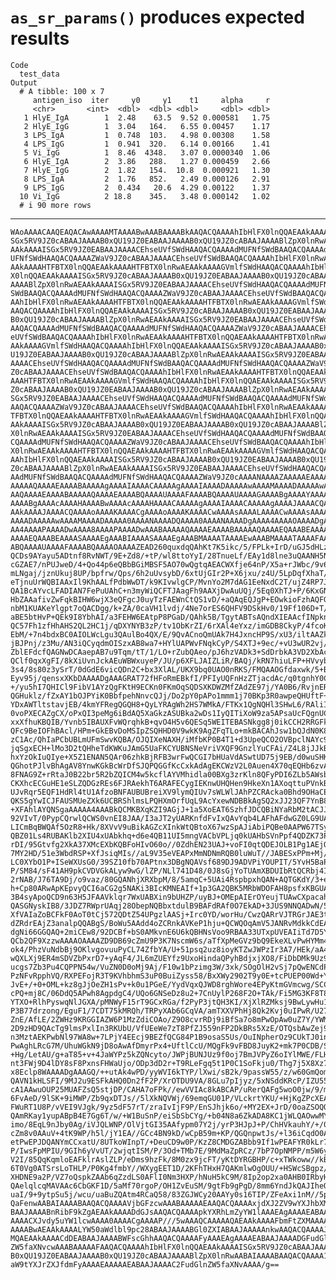 # `as_sr_params()` produces expected results

    Code
      test_data
    Output
      # A tibble: 100 x 7
         antigen_iso  iter     y0     y1    t1     alpha     r
         <chr>       <int>  <dbl>  <dbl> <dbl>     <dbl> <dbl>
       1 HlyE_IgA        1  2.48    63.5  9.52 0.000581   1.75
       2 HlyE_IgG        1  3.04   164.   6.55 0.00457    1.17
       3 LPS_IgA         1  0.748  103.   4.98 0.00308    1.58
       4 LPS_IgG         1  0.941  320.   6.14 0.00166    1.41
       5 Vi_IgG          1  8.46  4348.   3.07 0.0000340  1.06
       6 HlyE_IgA        2  3.86   288.   1.27 0.000459   2.66
       7 HlyE_IgG        2  1.82   154.  10.8  0.000921   1.30
       8 LPS_IgA         2  1.76   852.   2.49 0.000126   2.91
       9 LPS_IgG         2  0.434   20.6  4.29 0.00122    1.37
      10 Vi_IgG          2 18.8    345.   3.48 0.000142   1.02
      # i 90 more rows

---

    WAoAAAACAAQEAQACAwAAAAMTAAAABwAAABAAAABkAAQACQAAAAhIbHlFX0lnQQAEAAkAAAAI
    SGx5RV9JZ0cABAAJAAAAB0xQU19JZ0EABAAJAAAAB0xQU19JZ0cABAAJAAAABlZpX0lnRwAE
    AAkAAAAISGx5RV9JZ0EABAAJAAAACEhseUVfSWdHAAQACQAAAAdMUFNfSWdBAAQACQAAAAdM
    UFNfSWdHAAQACQAAAAZWaV9JZ0cABAAJAAAACEhseUVfSWdBAAQACQAAAAhIbHlFX0lnRwAE
    AAkAAAAHTFBTX0lnQQAEAAkAAAAHTFBTX0lnRwAEAAkAAAAGVmlfSWdHAAQACQAAAAhIbHlF
    X0lnQQAEAAkAAAAISGx5RV9JZ0cABAAJAAAAB0xQU19JZ0EABAAJAAAAB0xQU19JZ0cABAAJ
    AAAABlZpX0lnRwAEAAkAAAAISGx5RV9JZ0EABAAJAAAACEhseUVfSWdHAAQACQAAAAdMUFNf
    SWdBAAQACQAAAAdMUFNfSWdHAAQACQAAAAZWaV9JZ0cABAAJAAAACEhseUVfSWdBAAQACQAA
    AAhIbHlFX0lnRwAEAAkAAAAHTFBTX0lnQQAEAAkAAAAHTFBTX0lnRwAEAAkAAAAGVmlfSWdH
    AAQACQAAAAhIbHlFX0lnQQAEAAkAAAAISGx5RV9JZ0cABAAJAAAAB0xQU19JZ0EABAAJAAAA
    B0xQU19JZ0cABAAJAAAABlZpX0lnRwAEAAkAAAAISGx5RV9JZ0EABAAJAAAACEhseUVfSWdH
    AAQACQAAAAdMUFNfSWdBAAQACQAAAAdMUFNfSWdHAAQACQAAAAZWaV9JZ0cABAAJAAAACEhs
    eUVfSWdBAAQACQAAAAhIbHlFX0lnRwAEAAkAAAAHTFBTX0lnQQAEAAkAAAAHTFBTX0lnRwAE
    AAkAAAAGVmlfSWdHAAQACQAAAAhIbHlFX0lnQQAEAAkAAAAISGx5RV9JZ0cABAAJAAAAB0xQ
    U19JZ0EABAAJAAAAB0xQU19JZ0cABAAJAAAABlZpX0lnRwAEAAkAAAAISGx5RV9JZ0EABAAJ
    AAAACEhseUVfSWdHAAQACQAAAAdMUFNfSWdBAAQACQAAAAdMUFNfSWdHAAQACQAAAAZWaV9J
    Z0cABAAJAAAACEhseUVfSWdBAAQACQAAAAhIbHlFX0lnRwAEAAkAAAAHTFBTX0lnQQAEAAkA
    AAAHTFBTX0lnRwAEAAkAAAAGVmlfSWdHAAQACQAAAAhIbHlFX0lnQQAEAAkAAAAISGx5RV9J
    Z0cABAAJAAAAB0xQU19JZ0EABAAJAAAAB0xQU19JZ0cABAAJAAAABlZpX0lnRwAEAAkAAAAI
    SGx5RV9JZ0EABAAJAAAACEhseUVfSWdHAAQACQAAAAdMUFNfSWdBAAQACQAAAAdMUFNfSWdH
    AAQACQAAAAZWaV9JZ0cABAAJAAAACEhseUVfSWdBAAQACQAAAAhIbHlFX0lnRwAEAAkAAAAH
    TFBTX0lnQQAEAAkAAAAHTFBTX0lnRwAEAAkAAAAGVmlfSWdHAAQACQAAAAhIbHlFX0lnQQAE
    AAkAAAAISGx5RV9JZ0cABAAJAAAAB0xQU19JZ0EABAAJAAAAB0xQU19JZ0cABAAJAAAABlZp
    X0lnRwAEAAkAAAAISGx5RV9JZ0EABAAJAAAACEhseUVfSWdHAAQACQAAAAdMUFNfSWdBAAQA
    CQAAAAdMUFNfSWdHAAQACQAAAAZWaV9JZ0cABAAJAAAACEhseUVfSWdBAAQACQAAAAhIbHlF
    X0lnRwAEAAkAAAAHTFBTX0lnQQAEAAkAAAAHTFBTX0lnRwAEAAkAAAAGVmlfSWdHAAQACQAA
    AAhIbHlFX0lnQQAEAAkAAAAISGx5RV9JZ0cABAAJAAAAB0xQU19JZ0EABAAJAAAAB0xQU19J
    Z0cABAAJAAAABlZpX0lnRwAEAAkAAAAISGx5RV9JZ0EABAAJAAAACEhseUVfSWdHAAQACQAA
    AAdMUFNfSWdBAAQACQAAAAdMUFNfSWdHAAQACQAAAAZWaV9JZ0cAAAANAAAAZAAAAAEAAAAB
    AAAAAQAAAAEAAAABAAAAAgAAAAIAAAACAAAAAgAAAAIAAAADAAAAAwAAAAMAAAADAAAAAwAA
    AAQAAAAEAAAABAAAAAQAAAAEAAAABQAAAAUAAAAFAAAABQAAAAUAAAAGAAAABgAAAAYAAAAG
    AAAABgAAAAcAAAAHAAAABwAAAAcAAAAHAAAACAAAAAgAAAAIAAAACAAAAAgAAAAJAAAACQAA
    AAkAAAAJAAAACQAAAAoAAAAKAAAACgAAAAoAAAAKAAAACwAAAAsAAAALAAAACwAAAAsAAAAM
    AAAADAAAAAwAAAAMAAAADAAAAA0AAAANAAAADQAAAA0AAAANAAAADgAAAA4AAAAOAAAADgAA
    AA4AAAAPAAAADwAAAA8AAAAPAAAADwAAABAAAAAQAAAAEAAAABAAAAAQAAAAEQAAABEAAAAR
    AAAAEQAAABEAAAASAAAAEgAAABIAAAASAAAAEgAAABMAAAATAAAAEwAAABMAAAATAAAAFAAA
    ABQAAAAUAAAAFAAAABQAAAAOAAAAZEAD260quxdqQAhKt7K5ikc/5/FPLk+IrD/uGJ5dHLzq
    QCDs9AYayu5ADtnf8RvNWT/9E+Zd8/+tP/wl8ttoYyI/28TnueLf/EAy1d8lne3uQAANH5Nl
    cGZAE7/nPUJweD/4+Qo44p6eQBbBGiMBSF5AO70wQgtqAEACWXfje64nP/X5a+rJWbc/9v6h
    mLNgaj/jznUkuj8UP/bpfrw/Qps/6h2uUvsybD/6xtUjGIr2P+X6jxu/z4U/5LpDqfXhaT/o
    eTjnuUrWQBIAAxIl9KhAALfPdbWwDT/k9KIvwlgCP/MvnYo2M7dAG1EeNxdC2T/ujZ4RP7JI
    QA1BcAYvcLFADIAN7FePuUAhC+n3myWiQCFTJAagFh9AAXjDwAuUQj/5Eq0XhTJ+P/6KxGN2
    HbZAAafivZwFqkBIHW6wjX3eQFgcJ0uyTzFAEWnCtQS1vD/+aQAqEQJgP+EOwkioFzhAQFG3
    nbM1KUAKeYlgpt7oQACDgg/k+ZA/0caVH1lvdj/4Ne7orES6QHFV9DSkHv0/19Ff106D+T/z
    aBE5btHvP+QEk9I8YbhAI/a3FEHW6EAtpP8PGaD/QAhk5B/TgytABTsAQndXIEAAcfINpknD
    QC57Fh1zfHhAHS2QL2HC1j/qDXYNYB3zP/tv1ObKrZI/6rXAl4eYxz/imGDB8CkyP/4fcoKF
    EbM/+7n4bdxBC0AIOLWcLgu3QAulBo4QX/E/9QvACnoQmUAk7H4JxncHP9S/xU3/iltAAZkU
    jBJPnj/z3Mu/AN3iQCyqdmOISzxAB8wa7+HYlUAPWvFNqkCyP/S4XTJ+9ec/+vU3wUR2vj/u
    ZblEFdcfQAGNwDCAaepAB7u9Tqm/tT/1/LO+rZubQAeo/pJ6hzVADk3+SdDrbkA3VD2XbAcO
    QClf0qxXgFI/8kXiUvnJckAEuWBWxuyeP/JU/p6XFLJAIZLiR/BAQj/kRN7hiuLFP+HVvybT
    3s4/8s80z3ySrT/0dGdE6vicQDn2C+bx3XlAL/UKX9bq0UAO0nRKS/FMQAAOGfdaxwk/5+B6
    Eyv95j/qensxXKbDAAAADgAAAGRAT72fHFoRmEBkfI/PFIyUQFnHzZTjacdAc/q0tgnhY0Cw
    +/yu5hI7QHICl9FibV1AYzQgFKtH9ECKn0FKmOqSQDSXKDWZMfZAdZE97j/YA0B6/RvjnERw
    QGHuklz/fZxAY1bOJPYiK0BbfpehNnvcQJj/Do2pY0pAPo1mmm1j70BKp3R0awpeQHUftF+1
    YDxAWTltstavjEB/4kmYFRegQGQH8+QyLYRAgWh2HS7WMkA/FTKx1QgNQHl3SHwL6/RAliIz
    0voPXECAZgCX/oPxQI3peMg6iBdAQ5XaGkzASUBka2wDs1IyQITiXoW9za5APsaUcFQgnUCF
    xxXfhuKBQIB/Yvnb5IBAUXFvWQrqhkB+qvO4H5v6QESq5WEITEBASNkgg8j0ikCCH2RRGFkx
    QFc9BeIOFhBAcl/HPm+GkEBvDoMSIpZSQHHD0V9wkK9AgZFqTLo+mkBACAhJsw1bQJdN0K83
    zC1Ac/QhIaPCbUBLmUFmSwvKQBA/OJQIXeNAXH/iMfbKP0B4T1+d3UpeQCO2OVBpclNAYc9w
    jqSgxECH+lMo3D2tQHheTdKWKuJAmG5UaFKCYUBNSNeVriVXQF9GnzlYuCFAi/Z4L8jJJkB0
    hxYzOkIuQIye+X5Z1ENAN5QAr06zhkBjRFB3wrFwQCGI7bHUaVdASwtUD75j9EB/d0wuSHKY
    QGhotPJlvBhAgAV8YnwKGkBcWrDfSJQPQGGfKcCxkAdAgEKCWzV2L0Auen4X70qEQHb6zvAi
    8FNAG9Z+rRtaJ0B22br5R2bZQICM4w5kcflAYVMhidla00BXg3zrKln8QFyPDI6ZLb5AWsb8
    CKXhcECGuHE1eSLZQDGzREs6FJRAekhT6ARAFECygIEKnwUHQHen9HkeXn1AXoqttuPVnkBB
    UJvRqr5EQF1HdRl4tU1AfzoBNFAUBUBreiXV9lymQIUv7sWLWlJAhPZCRAcka0Bhd9OHaCEh
    QKS5gYwICJFAUSMUeZXk6UCBRShlmsLPQHXmOrfUqL9AcYxewNDBBkAgSQ2xJJ23QF7YnB8I
    +XFAhlAYQNSgaAAAAA4AAABkQCMKBXqKZI9AGjJ+1a5XoEAT6SzhfJDCQBiNYaRbM2tACJJ0
    92VIvT/0PypCQrwlQCWS0vnEI8JAA/I3aJT2yUARKnfdFvIxQAvYqb4LAFhAFdwGZ0LG9UAh
    LICmBqBWQAf5OzR8+Hk/8XVvV9uBikAGZcXInkWtQBtoX67wzSpAJiAbiPQBe0AAPW67TSy4
    QBZ01Ls4RUBAKlb2XIU4xUAbkhq+d6e4QB11UI5mngVACbVPLjq0kUAHbSVnPpf4QDZK73Pr
    rDI/95Gtvfg2XkA37XMcEXbKQBFoHIvO60o//0ZdhEN23UAJ+voFI0qtQDEJOLB1Pg1AEjOV
    7MY2HD/51e3WbdRSP+XfJsiqMIs//aL9V35eVEAPxMmNDNmRQB0luWuT//JABESxPPm+Mj/u
    LC0XYbO1P+ISeWXUsG0/39SZ10fb70APtnx3DBgNQAVsf689DJ9ADVPiYOUPIT/5YvH5BaPS
    P/SM84/sF41AH9pkCVDVGkALyw9wG/lZP/NLl741D48/0J8sGjYoTUAmXBDUIbRtQCRbj4IL
    2rNAB/J76TA9Dj/o9vaz/80GQANhjXRXbpM/8/5amqC+5UAi4RspbpxhQAN+AQTGKdY/3+eo
    h+Cp80ARwApKEpvyQCI6aCG2g5NAKi3BIcKMNEAIf+1p3GA2QBK5MRbWDOFAH8psfxKBGUAR
    3B4syApoQCD9n63H5JFAAVklqr7WxUABXin9bUHZP/uyBJ+OMEpAIErOYeujTUAwCXpacahR
    QASGNyskIB8/3JDZ7RWprUAqj28ObepNQBbxtdulB9BAFdRAf0O7EkAD+3JUS9NNQADwN/52
    XfVAIaZoBCFkF0AoT0tCj572QDtZ54UPgzlAASj+Irc0YD/worHu/CwzQARrVJTRGrJAE3t1
    dZRdrEAjZ3analpQQABgS/BoWu5AAdd4oZCRnkAVKeP1hju+QCWQOqAmV5JANRvMdkkCdEAK
    dgNi66GGQAQ+2miCEw8/92DCBf+bS0AMkvnE6U6kQBHNsVoo9RBAA33UTxpUVEAIiTd7D5YD
    QCb2QF9XzzwAAAAOAAAAZD9DB69cZmU9P3K7NscmW6s/aTfXpMeGVz9bQ9EkeXLvPwHYMm4t
    ok4/PhzVuNdbBj9OKlvgovuuPyCL74ZfbYA/U+51psq2uz8ioyKTZwJWPzIr3A7/HEk/aA40
    wQXLXj9ER4mSDVZbPxrD7+yAqF4/JL6mZUEYfz9UxoHindaQPyhBdjxjXO8/FiDbDMk9Uz9x
    ucgs7Zb3Pu4CQPPN54w/VuZN0D0oMj9Aj/F10w1bPzimg3W/3xk/SOgOlH2vSj7pQwENCdPT
    PzNFvRpphVQ/RXPEFojR3T9KVhbhmS3uP0BuiZyss58/BxXWy2902T9y0E+tcPUEP00Wd+Y3
    JvE+/+0+OML+kz8gJjOeZH1sPv+k0u1PGeE/YydVqxQJWD8rghWore4EPyKtmGVmcwg/SCCs
    cPQ+mj8C/06DdQ5APwh8AgpdgC4/UQo6GNSeDz8u2+7CnUylP268F2O+TAk/Fi5MG3KF8T89
    YTXO+RlhPyswqNlJGXA/pMNWyF15rT9GCxRGa/f2PyP3jtQH3KI/XjXlRZMksj9BwLywHu1o
    P3B77drzong/EguF1/7CDT75kMRQh/TRPyXAb6GCqVA/amTXXVPhHj8Qk2Kvj0uIPwR/U27C
    ZnE/AfLE/2ZWHz9KRGGIAZW6P1MzZdiCOAo/Z9O8cvrRDj9iBfSa7o8mPwOpAw0uZ7Y/YWMp
    2D9zHD9QAcTg9lmsPxlIn3RKUbU/VfUEeWe7zT8PfZJ559nFP2DkBRs5XzE/OTQsbAwZej9W
    n3MztAEKPwbNl97WA8w+7LPjY4EEcj9BEZfQCG84P1B9osaS5Us/OuINpherOz9CUkTJ0ino
    PwAghLRcG7M/UhuWGkN9jD8oAwAfDmyrPx4+UftlCcU/MQgFk9vFBD8JuyK2+mk7P0CDB/S/
    +Hg/LetAU/g+aT85+v+4JaWYPz5kZQNcyto/JWPjBUNJUz9f0oj7BmJVPyZ6oIYlMWE/FLHn
    nt3FWj9D4lDY8sF8PxnsFHWaUjo/ODp3dD2r+T9RLeFgq5t1P0C1SoFkju0/Thg7j5X8Xz7s
    x8Eclp8WAAAADgAAAGQ/++utAk4wPD/yyWVI6kTYP/lXwi/sB2k/9passW55/z/w60GmQom1
    QAVN1kHLSFI/9MJ2u9ESFkAHQ0Dn2fF2P/XrOTDU9VA/8GLu7pIjyz/5xNSddKRcP/IZU55K
    cA1AAwuOUP25MUAFZsQ5stjDP/CAHA7oFPk//ewVVIAc8kABCAP/uRerQAFg5woO0jw/9/m2
    6FvAeD/9lSK+9iMWP/Zb9qxDTJs//5lXkNQVWj/69emqGU01P/VLckrtYKU/+HjKgZPcXEAC
    FWuRT1U8P/vVEI9VJgk/9yz5dF57rT/zraIvIjF9P/EnSJhjk6o/+MY2EX+JrD/0oaZSOQOS
    QAmRKay1yupABpB4E7Gg6T/w/+W1BuSnP/eiSbSbCYg/+b04N8a6ZkADA8KC1jWLQAOwwMYZ
    imo/8EqL9nJby0Ag/iVJQLWNP/OlVjtGI35AAfypm07Y2j/yrP3HJpJ+P/ChHVkauhY/+/0j
    cZm8v0AAuV+4tK9WP/h5l/jY1EA//GCc4BN9kD/wCpB59m+KP/QGQnpwtJs/+l36iCqdO0AA
    etPwEPJDQANYmCCxatU/8UTkoWInpT/+DeuCD9w0P/KzZ8CMDGZABbb9If1wPEAFYR0kLr7i
    P/IwsFpMPIU/9GIh6yVvUT/2wjqtISM/P/3Od+TMb7E/9MdMaZpRCz/7bP7OpNMPP/m5W6y2
    V2I/85QqKqmloEAFklrAslZLP/eDms9hzFk/8M0zx9jcFT/yKtDYRGBHP/c+xTWkoww//kB9
    6T0Vg0ATSrsLoTHLP/P0Kg4fmbY//WXygEET1D/2KFhTHxH7QAKmlwOgOUU/+HSWcSBgpz/2
    XHDNE9a2P/VZ7oQspkZAAb6qZzdLS0AFlI0Nm3HXP/hNuH5kC9M/8Ip2op2xa0AHB0IRbyHb
    QAelqlcqMAVAAc6CbGKF1D/5aMf70rgoP/OH1ZvEuSM/9gtFb9gPgD/8mm6YndJkQAJIheQ7
    uaI/9+9ytpSu5j/wcu/uaBuZQAtm4RCaQ58/83ZGJWCy20AAYy0s16TIP/ZFeAxi1nM//5p/
    QaFenwAABAIAAAABAAQACQAAAAVjbGFzcwAAABAAAAAEAAQACQAAAAxjdXJ2ZV9wYXJhbXMA
    BAAJAAAABnRibF9kZgAEAAkAAAADdGJsAAQACQAAAApkYXRhLmZyYW1lAAAEAgAAAAEABAAJ
    AAAACXJvdy5uYW1lcwAAAA0AAAACgAAAAP///5wAAAQCAAAAAQAEAAkAAAAFbmFtZXMAAAAQ
    AAAABwAEAAkAAAALYW50aWdlbl9pc28ABAAJAAAABGl0ZXIABAAJAAAAAnkwAAQACQAAAAJ5
    MQAEAAkAAAACdDEABAAJAAAABWFscGhhAAQACQAAAAFyAAAEAgAAAAEABAAJAAAADGFudGln
    ZW5faXNvcwAAABAAAAAFAAQACQAAAAhIbHlFX0lnQQAEAAkAAAAISGx5RV9JZ0cABAAJAAAA
    B0xQU19JZ0EABAAJAAAAB0xQU19JZ0cABAAJAAAABlZpX0lnRwAABAIAAAABAAQACQAAAA1i
    aW9tYXJrZXJfdmFyAAAAEAAAAAEABAAJAAAAC2FudGlnZW5faXNvAAAA/g==

